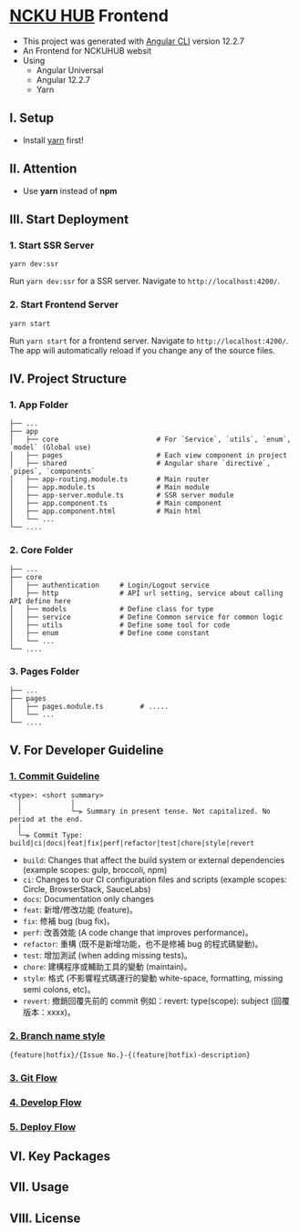 # [NCKU HUB](https://nckuhub.com/) Frontend

* This project was generated with [Angular CLI](https://github.com/angular/angular-cli) version 12.2.7
* An Frontend for NCKUHUB websit
* Using
    - Angular Universal 
    - Angular 12.2.7
    - Yarn

## I. Setup

- Install [yarn](https://classic.yarnpkg.com/en/docs/install) first!

## II. Attention

- Use **yarn** instead of **npm**

## III. Start Deployment
### 1. Start SSR Server

```
yarn dev:ssr
```
Run `yarn dev:ssr` for a SSR server. Navigate to `http://localhost:4200/`. 

### 2. Start Frontend Server
```
yarn start
```
Run `yarn start` for a frontend server. Navigate to `http://localhost:4200/`. 
The app will automatically reload if you change any of the source files.

## IV. Project Structure 

### 1. App Folder
```
├── ...
├── app                     
│   ├── core                        # For `Service`, `utils`, `enum`, `model` (Global use)
│   ├── pages                       # Each view component in project
│   ├── shared                      # Angular share `directive`, `pipes`, `components`
│   ├── app-routing.module.ts       # Main router
│   ├── app.module.ts               # Main module
│   ├── app-server.module.ts        # SSR server module
│   ├── app.component.ts            # Main component
│   ├── app.component.html          # Main html
│   └── ...
└── ....
```

### 2. Core Folder
```
├── ...
├── core                    
│   ├── authentication     # Login/Logout service
│   ├── http               # API url setting, service about calling API define here
│   ├── models             # Define class for type 
│   ├── service            # Define Common service for common logic
│   ├── utils              # Define some tool for code
│   ├── enum               # Define come constant
│   └── ...
└── ....
```

### 3. Pages Folder
```
├── ...
├── pages                    
│   ├── pages.module.ts         # .....
│   └── ...
└── ....
```

## V. For Developer Guideline
### [1. Commit Guideline](https://www.notion.so/Commit-4a5c182851aa4c75b19861a6858870f9)
```
<type>: <short summary>
  │            │
  │            └─⫸ Summary in present tense. Not capitalized. No period at the end.
  │  
  └─⫸ Commit Type: build|ci|docs|feat|fix|perf|refactor|test|chore|style|revert

```
- `build`: Changes that affect the build system or external dependencies (example scopes: gulp, broccoli, npm)
- `ci`: Changes to our CI configuration files and scripts (example scopes: Circle, BrowserStack, SauceLabs)
- `docs`: Documentation only changes
- `feat`: 新增/修改功能 (feature)。
- `fix`: 修補 bug (bug fix)。
- `perf`:  改善效能 (A code change that improves performance)。
- `refactor`: 重構 (既不是新增功能，也不是修補 bug 的程式碼變動)。
- `test`: 增加測試 (when adding missing tests)。
- `chore`: 建構程序或輔助工具的變動 (maintain)。
- `style`: 格式 (不影響程式碼運行的變動 white-space, formatting, missing semi colons, etc)。
- `revert`: 撤銷回覆先前的 commit 例如：revert: type(scope): subject (回覆版本：xxxx)。

### [2. Branch name style](https://www.notion.so/Commit-4a5c182851aa4c75b19861a6858870f9)
```
{feature|hotfix}/{Issue No.}-{(feature|hotfix)-description}
```
### [3. Git Flow](https://www.notion.so/Git-Flow-07e0a1f720374e9c8802b84898531c91)

### [4. Develop Flow](https://www.notion.so/c659d713ff724890af1b8b604cc6fdf4)

### [5. Deploy Flow](https://www.notion.so/e3288456661349dd9ca03dbcad3a3422)

## VI. Key Packages

## VII. Usage

## VIII. License
